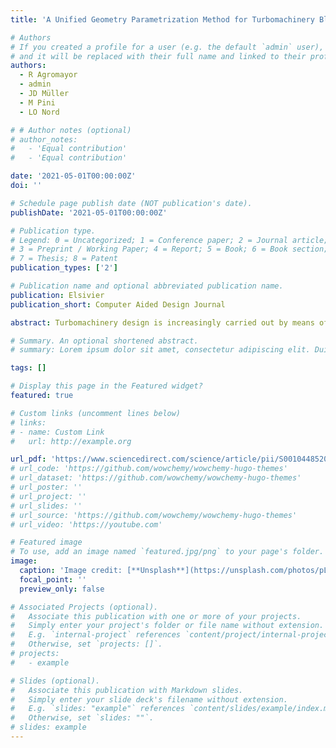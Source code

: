 ```yaml
---
title: 'A Unified Geometry Parametrization Method for Turbomachinery Blades'

# Authors
# If you created a profile for a user (e.g. the default `admin` user), write the username (folder name) here
# and it will be replaced with their full name and linked to their profile.
authors:
  - R Agromayor
  - admin
  - JD Müller
  - M Pini
  - LO Nord

# # Author notes (optional)
# author_notes:
#   - 'Equal contribution'
#   - 'Equal contribution'

date: '2021-05-01T00:00:00Z'
doi: ''

# Schedule page publish date (NOT publication's date).
publishDate: '2021-05-01T00:00:00Z'

# Publication type.
# Legend: 0 = Uncategorized; 1 = Conference paper; 2 = Journal article;
# 3 = Preprint / Working Paper; 4 = Report; 5 = Book; 6 = Book section;
# 7 = Thesis; 8 = Patent
publication_types: ['2']

# Publication name and optional abbreviated publication name.
publication: Elsivier
publication_short: Computer Aided Design Journal

abstract: Turbomachinery design is increasingly carried out by means of automated workflows based on high-fidelity physical models and optimization algorithms. The parametrization of the blade geometry is an essential aspect of such workflows because it defines the design space in which an optimal solution can be found. Currently, parametrization methods used for this purpose are often tailored to one particular type of turbomachinery blade, do not provide shape derivatives required for gradient-based optimization, or are not suited to re-parametrize a baseline blade geometry defined by a set of scattered point coordinates in a systematic way. This paper thus presents a general blade parametrization method for axial, radial, and mixed flow blades based on typical turbomachinery design variables and NURBS curves and surfaces. The shape derivatives are computed by means of the complex-step method, allowing the integration of the parametrization into gradient-based shape optimization workflows. In addition, the method enables the re-parametrization of a blade geometry defined by a cloud of points by solving a two-step optimization problem. The capabilities of the method are demonstrated by replicating eight blade geometries in two and three dimensions with an accuracy comparable to the tolerances of current manufacturing technologies.

# Summary. An optional shortened abstract.
# summary: Lorem ipsum dolor sit amet, consectetur adipiscing elit. Duis posuere tellus ac convallis placerat. Proin tincidunt magna sed ex sollicitudin condimentum.

tags: []

# Display this page in the Featured widget?
featured: true

# Custom links (uncomment lines below)
# links:
# - name: Custom Link
#   url: http://example.org

url_pdf: 'https://www.sciencedirect.com/science/article/pii/S0010448520301809'
# url_code: 'https://github.com/wowchemy/wowchemy-hugo-themes'
# url_dataset: 'https://github.com/wowchemy/wowchemy-hugo-themes'
# url_poster: ''
# url_project: ''
# url_slides: ''
# url_source: 'https://github.com/wowchemy/wowchemy-hugo-themes'
# url_video: 'https://youtube.com'

# Featured image
# To use, add an image named `featured.jpg/png` to your page's folder.
image:
  caption: 'Image credit: [**Unsplash**](https://unsplash.com/photos/pLCdAaMFLTE)'
  focal_point: ''
  preview_only: false

# Associated Projects (optional).
#   Associate this publication with one or more of your projects.
#   Simply enter your project's folder or file name without extension.
#   E.g. `internal-project` references `content/project/internal-project/index.md`.
#   Otherwise, set `projects: []`.
# projects:
#   - example

# Slides (optional).
#   Associate this publication with Markdown slides.
#   Simply enter your slide deck's filename without extension.
#   E.g. `slides: "example"` references `content/slides/example/index.md`.
#   Otherwise, set `slides: ""`.
# slides: example
---
```


<!-- {{% callout note %}}
Click the _Cite_ button above to demo the feature to enable visitors to import publication metadata into their reference management software.
{{% /callout %}}

{{% callout note %}}
Create your slides in Markdown - click the _Slides_ button to check out the example.
{{% /callout %}}

Supplementary notes can be added here, including [code, math, and images](https://wowchemy.com/docs/writing-markdown-latex/). -->
